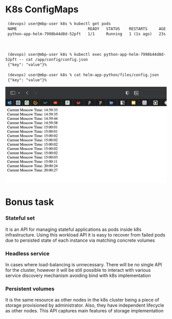 # K8s ConfigMaps

```
 (devops) user@mbp-user k8s % kubectl get pods
 NAME                               READY   STATUS    RESTARTS     AGE
 python-app-helm-7998b44d8d-52pft   1/1     Running   1 (1s ago)   23s



 (devops) user@mbp-user k8s % kubectl exec python-app-helm-7998b44d8d-52pft -- cat /app/config/config.json
 {"key": "value"}%                             

 (devops) user@mbp-user k8s % cat helm-app-python/files/config.json 
 {"key": "value"}%
 ```

![storateTime](screenshots/storageResults.png)

# Bonus task

### Stateful set
It is an API for managing stateful applications as pods inside k8s infrastructure. 
Using this workload API it is easy to recover from failed pods due to persisted state of each instance 
via matching concrete volumes

### Headless service
In cases where load-balancing is unnecessary. There will be no single API for the cluster, however 
it will be still possible to interact with various service discovery mechanism avoiding bind 
with k8s implementation

### Persistent volumes
It is the same resource as other nodes in the k8s cluster being a piece of storage provisioned by 
administrator. Also, they have independent lifecycle as other nodes. This API captures main features 
of storage implementation 